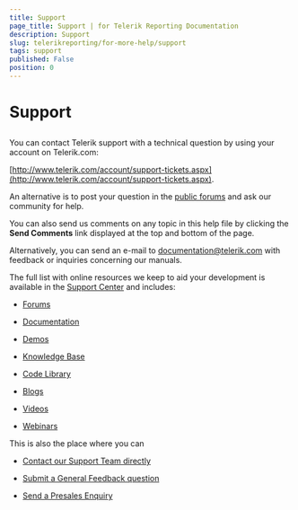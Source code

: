 ```yaml
---
title: Support
page_title: Support | for Telerik Reporting Documentation
description: Support
slug: telerikreporting/for-more-help/support
tags: support
published: False
position: 0
---
```


# Support



## 

You can contact Telerik support with a technical question by using your account on Telerik.com:

[http://www.telerik.com/account/support-tickets.aspx](http://www.telerik.com/account/support-tickets.aspx).
				

An alternative is to post your question in the
					[public forums](http://www.telerik.com/community/forums.aspx) and ask our community for help.
				

You can also send us comments on any topic in this help file by clicking the __Send Comments__ link displayed at the top and bottom of the page.
				

Alternatively, you can send an e-mail to [documentation@telerik.com](mailto:documentation@Telerik.com) with feedback or inquiries concerning our manuals.
				

The full list with online resources we keep to aid your development is available in the
					[Support Center](http://www.telerik.com/support.aspx) and includes:
				

* [Forums](http://www.telerik.com/community/forums/reporting.aspx)

* [Documentation](http://www.telerik.com/help/reporting)

* [Demos](http://demos.telerik.com/reporting)

* [Knowledge Base](http://www.telerik.com/support/kb/reporting.aspx)

* [Code Library](http://www.telerik.com/community/code-library/reporting.aspx)

* [Blogs](http://blogs.telerik.com/telerikreportingteam/posts.aspx/)

* [Videos](http://www.telerik.com/support/videos.aspx)

* [Webinars](http://www.telerik.com/support/webinars.aspx)

This is also the place where you can
				

* [Contact our Support Team directly](http://www.telerik.com/oldaccount/support-tickets/available-support-list.aspx)

* [Submit a General Feedback question](http://www.telerik.com/oldaccount/support-tickets/general-feedback.aspx)

* [Send a Presales Enquiry](http://www.telerik.com/oldaccount/support-tickets/presales-inquiry.aspx)
